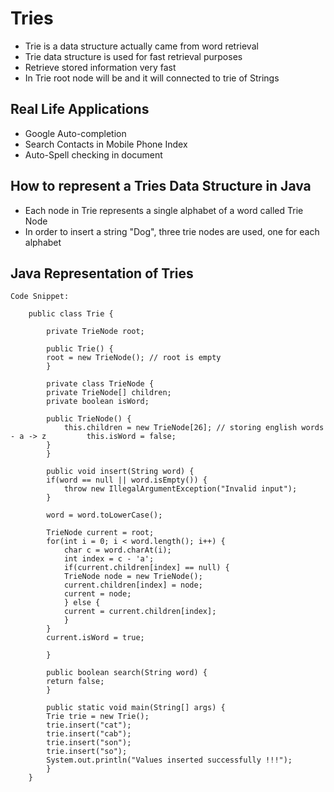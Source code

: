 # Tries

-	Trie is a data structure actually came from word retrieval
-	Trie data structure is used for fast retrieval purposes
-	Retrieve stored information very fast
-	In Trie root node will be and it will connected to trie of Strings

## Real Life Applications

-	Google Auto-completion
-	Search Contacts in Mobile Phone Index
-	Auto-Spell checking in document

## How to represent a Tries Data Structure in Java

-	Each node in Trie represents a single alphabet of a word called Trie Node
-	In order to insert a string "Dog", three trie nodes are used, one for each alphabet


## Java Representation of Tries

	Code Snippet:
	
		public class Trie {
	
			private TrieNode root;
			
			public Trie() {
			root = new TrieNode(); // root is empty 
			}
			
			private class TrieNode {
			private TrieNode[] children;
			private boolean isWord;
				
			public TrieNode() {
				this.children = new TrieNode[26]; // storing english words - a -> z    	    this.isWord = false;
			}
			}
			
			public void insert(String word) {
			if(word == null || word.isEmpty()) {
				throw new IllegalArgumentException("Invalid input");
			}
				
			word = word.toLowerCase();
				
			TrieNode current = root;
			for(int i = 0; i < word.length(); i++) {
				char c = word.charAt(i);
				int index = c - 'a';
				if(current.children[index] == null) {
				TrieNode node = new TrieNode();
				current.children[index] = node;
				current = node;
				} else {
				current = current.children[index];
				}
			}
			current.isWord = true;
				
			}
			
			public boolean search(String word) {
			return false;
			}
		 
			public static void main(String[] args) {
			Trie trie = new Trie();
			trie.insert("cat");
			trie.insert("cab");
			trie.insert("son");
			trie.insert("so");
			System.out.println("Values inserted successfully !!!");
			}
		}
